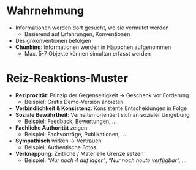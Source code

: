 # Wahrnehmung

- Informationen werden dort gesucht, wo sie vermutet werden
    - Basierend auf Erfahrungen, Konventionen
- Designkonventionen befolgen
- **Chunking**: Informationen werden in Häppchen aufgenommen
    - Max. 5-7 Objekte können simultan erfasst werden

# Reiz-Reaktions-Muster

- **Reziprozität**: Prinzip der Gegenseitigkeit → Geschenk vor Forderung
    - Beispiel: Gratis Demo-Version anbieten
- **Verbindlichkeit & Konsistenz**: Konsistente Entscheidungen in Folge
- **Soziale Bewährtheit**: Verhalten orientiert sich an sozialer Umgebung
    - Beispiel: Feedback, Bewertungen, …
- **Fachliche Authorität** zeigen
    - Beispiel: Fachvorträge, Publikationen, …
- **Sympathisch** wirken → Vertrauen
    - Beispiel: Authentische Fotos
- **Verknappung**: Zeitliche / Materielle Grenze setzen
    - Beispiel: _“Nur noch 4 auf lager”_, _“Nur noch heute verfügbar”, …_